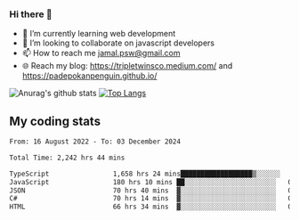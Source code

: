 ### Hi there 👋

<!--
**padepokanpenguin/padepokanpenguin** is a ✨ _special_ ✨ repository because its `README.md` (this file) appears on your GitHub profile.
-->

- 🌱 I’m currently learning  web development
- 👯 I’m looking to collaborate on javascript developers
- 📫 How to reach me jamal.psw@gmail.com
- 🌐 Reach my blog:
   https://tripletwinsco.medium.com/ and
   https://padepokanpenguin.github.io/

![Anurag's github stats](https://github-readme-stats.vercel.app/api?username=padepokanpenguin&count_private=true&disable_animations=false&show_icons=true&theme=default)
[![Top Langs](https://github-readme-stats.vercel.app/api/top-langs/?username=padepokanpenguin&theme=default&layout=compact)](https://github.com/padepokanpenguin)

## My coding stats

<!--START_SECTION:waka-->

```txt
From: 16 August 2022 - To: 03 December 2024

Total Time: 2,242 hrs 44 mins

TypeScript                1,658 hrs 24 mins██████████████████▒░░░░░░   73.95 %
JavaScript                180 hrs 10 mins ██░░░░░░░░░░░░░░░░░░░░░░░   08.03 %
JSON                      70 hrs 40 mins  ▓░░░░░░░░░░░░░░░░░░░░░░░░   03.15 %
C#                        70 hrs 14 mins  ▓░░░░░░░░░░░░░░░░░░░░░░░░   03.13 %
HTML                      66 hrs 34 mins  ▓░░░░░░░░░░░░░░░░░░░░░░░░   02.97 %
```

<!--END_SECTION:waka-->


